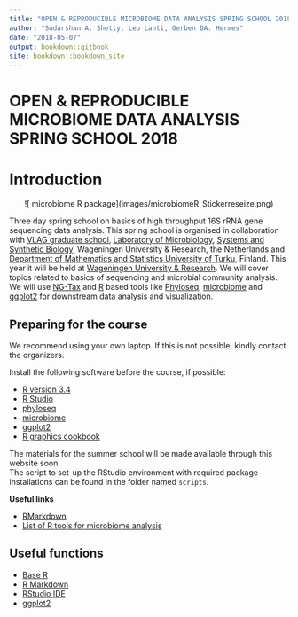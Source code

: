 ```yaml
---
title: "OPEN & REPRODUCIBLE MICROBIOME DATA ANALYSIS SPRING SCHOOL 2018"
author: "Sudarshan A. Shetty, Leo Lahti, Gerben DA. Hermes"
date: "2018-05-07"
output: bookdown::gitbook
site: bookdown::bookdown_site
---
```


# OPEN & REPRODUCIBLE MICROBIOME DATA ANALYSIS SPRING SCHOOL 2018  

# Introduction  

<center>![ microbiome R package](images/microbiomeR_Stickerreseize.png)</center>  


Three day spring school on basics of high throughput 16S rRNA gene sequencing data analysis. This spring school is organised in collaboration with [VLAG graduate school](https://www.vlaggraduateschool.nl/en.htm), [Laboratory of Microbiology](https://www.wur.nl/en/Expertise-Services/Chair-groups/Agrotechnology-and-Food-Sciences/Laboratory-of-Microbiology.htm), [Systems and Synthetic Biology](https://www.wur.nl/en/Expertise-Services/Chair-groups/Agrotechnology-and-Food-Sciences/Laboratory-of-Systems-and-Synthetic-Biology.htm), Wageningen University & Research, the Netherlands and [Department of Mathematics and Statistics University of Turku](https://www.utu.fi/en/units/sci/units/math/Pages/home.aspx), Finland. This year it will be held at [Wageningen University & Research](https://www.wur.nl/en.htm). We will cover topics related to basics of sequencing and microbial community analysis. We will use [NG-Tax]( https://f1000research.com/articles/5-1791/v1) and [R](https://www.r-project.org/) based tools like [Phyloseq](http://journals.plos.org/plosone/article?id=10.1371/journal.pone.0061217), [microbiome](http://microbiome.github.io/microbiome/) and [ggplot2](http://ggplot2.org/) for downstream data analysis and visualization.   


## Preparing for the course

We recommend using your own laptop. If this is not possible, kindly contact the organizers.

Install the following software before the course, if possible:

* [R version 3.4](https://www.r-project.org/)   
* [R Studio](https://www.rstudio.com/)   
* [phyloseq](http://journals.plos.org/plosone/article?id=10.1371/journal.pone.0061217)  
* [microbiome](http://microbiome.github.io/microbiome/)  
* [ggplot2](http://ggplot2.org/)   
* [R graphics cookbook](http://www.cookbook-r.com/Graphs/)  

The materials for the summer school will be made available through this website soon.       
The script to set-up the RStudio environment with required package installations can be found in the folder named `scripts`.  

**Useful links**  

* [RMarkdown](https://rmarkdown.rstudio.com/)   
* [List of R tools for microbiome analysis](https://microsud.github.io/Tools-Microbiome-Anlaysis/)   

## Useful functions   

* [Base R](https://www.rstudio.com/wp-content/uploads/2016/10/r-cheat-sheet-3.pdf)  
* [R Markdown](https://www.rstudio.com/wp-content/uploads/2016/03/rmarkdown-cheatsheet-2.0.pdf)  
* [RStudio IDE](https://www.rstudio.com/wp-content/uploads/2016/01/rstudio-IDE-cheatsheet.pdf)  
* [ggplot2](https://www.rstudio.com/wp-content/uploads/2016/11/ggplot2-cheatsheet-2.1.pdf)  




